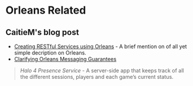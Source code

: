 # Orleans Related

## CaitieM's blog post

* [Creating RESTful Services using Orleans](https://caitiem.com/2014/04/04/creating-restful-services-using-orleans/) - A brief mention on of all yet simple decription on Orleans. 
* [Clarifying Orleans Messaging Guarantees](https://caitiem.com/2015/02/08/clarifying-orleans-messaging-guarantees/)

> _Halo 4 Presence Service_ - A server-side app  that keeps track of all the different sessions, players and each game’s current status.
